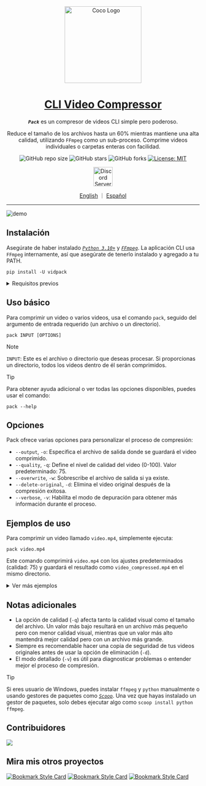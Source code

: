 <!-- markdownlint-disable MD033 MD036 MD041 MD045 MD046 -->

<div align="center">
    <img width="200" src="https://i.imgur.com/HeeZxH3.png" alt="Coco Logo">
</div>
<div align="center">

<h1 style="border-bottom: none">
    <b><a href="#">CLI Video Compressor</a></b>
</h1>

***`Pack`*** es un compresor de videos CLI simple pero poderoso.

Reduce el tamaño de los archivos hasta un 60% mientras mantiene una alta calidad, utilizando `FFmpeg` como un sub-proceso. Comprime videos individuales o carpetas enteras con facilidad.

![GitHub repo size](https://img.shields.io/github/repo-size/ivansaul/CLI-Video-Compressor)
![GitHub stars](https://img.shields.io/github/stars/ivansaul/CLI-Video-Compressor)
![GitHub forks](https://img.shields.io/github/forks/ivansaul/CLI-Video-Compressor)
[![License: MIT](https://img.shields.io/badge/License-MIT-yellow.svg)](https://opensource.org/licenses/MIT)

<a href="https://discord.gg/tDvybtJ7y9">
    <img alt="Discord Server" height="50" src="https://cdn.jsdelivr.net/npm/@intergrav/devins-badges@3/assets/cozy/social/discord-plural_vector.svg">
</a>

<p align="center">
    <a href="https://github.com/ivansaul/CLI-Video-Compressor/blob/master/README.md">English</a>
    ｜
    <a href="https://github.com/ivansaul/CLI-Video-Compressor/blob/master/README.es.md">Español</a>
</p>

</div>

---

![demo][demo]

## Instalación

Asegúrate de haber instalado [*`Python 3.10+`*][python] y [*`FFmpeg`*][ffmpeg]. La aplicación CLI usa `FFmpeg` internamente, así que asegúrate de tenerlo instalado y agregado a tu PATH.

```console
pip install -U vidpack
```

<details>
    <summary>Requisitos previos</summary>

    ```console
    # MacOS
    brew install ffmpeg

    # Ubuntu
    sudo apt install ffmpeg

    # ArchLinux
    sudo pacman -S ffmpeg

    # Fedora
    sudo dnf install ffmpeg
    ```

</details>

## Uso básico

Para comprimir un video o varios videos, usa el comando `pack`, seguido del argumento de entrada requerido (un archivo o un directorio).

```console
pack INPUT [OPTIONS]
```

> [!NOTE]
> `INPUT`: Este es el archivo o directorio que deseas procesar. Si proporcionas un directorio, todos los videos dentro de él serán comprimidos.

<!-- -->
> [!TIP]
> Para obtener ayuda adicional o ver todas las opciones disponibles, puedes usar el comando:
>
> ```console
> pack --help
> ```

## Opciones

Pack ofrece varias opciones para personalizar el proceso de compresión:

- `--output`, `-o`: Especifica el archivo de salida donde se guardará el video comprimido.
- `--quality`, `-q`: Define el nivel de calidad del video (0-100). Valor predeterminado: 75.
- `--overwrite`, `-w`: Sobrescribe el archivo de salida si ya existe.
- `--delete-original`, `-d`: Elimina el video original después de la compresión exitosa.
- `--verbose`, `-v`: Habilita el modo de depuración para obtener más información durante el proceso.

## Ejemplos de uso

Para comprimir un video llamado `video.mp4`, simplemente ejecuta:

```console
pack video.mp4
```

Este comando comprimirá `video.mp4` con los ajustes predeterminados (calidad: 75) y guardará el resultado como `video_compressed.mp4` en el mismo directorio.

<details>
    <summary>Ver más ejemplos</summary>

### Especificar un archivo de salida

Si deseas especificar el nombre o la ubicación del archivo comprimido:

```console
pack video.mp4 --output compressed/small_video.mp4
```

Este comando comprimirá `video.mp4` y guardará el resultado como `small_video.mp4` en el directorio `compressed`.

### Ajustar la calidad de la compresión

Para comprimir un video con una calidad específica (por ejemplo, 60):

``` console
pack video.mp4 -q 60
```

Esto comprimirá el video con menor calidad, resultando en un archivo más pequeño.

### Comprimir todos los videos en un directorio

Para comprimir todos los videos en un directorio:

```console
pack /ruta/a/mis/videos
```

Este comando comprimirá todos los videos en el directorio especificado y guardará los resultados en el mismo directorio.

### Sobrescribir archivos existentes

Si deseas sobrescribir archivos comprimidos existentes:

```console
pack video.mp4 --output output.mp4 --overwrite
```

Esto sobrescribirá el archivo `output.mp4` si ya existe.

### Eliminar el archivo original después de la compresión

Para eliminar el archivo de video original después de una compresión exitosa:

```console
pack video.mp4 --delete-original
```

El archivo original `video.mp4` será eliminado después de la compresión.

### Usar múltiples opciones

Puedes combinar múltiples opciones en un solo comando:

```console
pack video.mp4 -o compressed.mp4 -q 80 -w -d -v
```

Este comando comprimirá `video.mp4` con una calidad de 80, guardará el resultado como `compressed.mp4`, sobrescribirá el archivo si existe, eliminará el original y mostrará información detallada durante el proceso.

</details>

## Notas adicionales

- La opción de calidad (`-q`) afecta tanto la calidad visual como el tamaño del archivo. Un valor más bajo resultará en un archivo más pequeño pero con menor calidad visual, mientras que un valor más alto mantendrá mejor calidad pero con un archivo más grande.
- Siempre es recomendable hacer una copia de seguridad de tus videos originales antes de usar la opción de eliminación (`-d`).
- El modo detallado (`-v`) es útil para diagnosticar problemas o entender mejor el proceso de compresión.

> [!TIP]
> Si eres usuario de Windows, puedes instalar `ffmpeg` y `python` manualmente o usando gestores de paquetes como [*`Scoop`*][scoop].
> Una vez que hayas instalado un gestor de paquetes, solo debes ejecutar algo como `scoop install python ffmpeg`.

## Contribuidores

<a href="https://github.com/ivansaul/CLI-Video-Compressor/graphs/contributors">
  <img src="https://contrib.rocks/image?repo=ivansaul%2FCLI%2DVideo%2DCompressor"/>
</a>

## Mira mis otros proyectos

[![Bookmark Style Card](https://svg.bookmark.style/api?url=https://github.com/ivansaul/codigo_facilito_downloader&mode=light&style=horizontal)](https://github.com/ivansaul/codigo_facilito_downloader)
[![Bookmark Style Card](https://svg.bookmark.style/api?url=https://github.com/ivansaul/personal-portfolio&mode=light&style=horizontal)](https://github.com/ivansaul/personal-portfolio)
[![Bookmark Style Card](https://svg.bookmark.style/api?url=https://github.com/ivansaul/flutter_todo_app&mode=light&style=horizontal)](https://github.com/ivansaul/flutter_todo_app)

[python]:https://www.python.org/downloads/
[ffmpeg]:https://ffmpeg.org
[demo]:https://github.com/user-attachments/assets/9c9c672a-bfa3-418a-b7d1-89f0e7751146
[scoop]:https://scoop.sh
